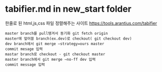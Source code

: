 # tabifier.md in new_start folder

한줄로 된 html,js,css 파일 정렬해주는 사이트
https://tools.arantius.com/tabifier


    master branch를 pull땡겨서 동기화 git fetch origin
    master에 엎어쓸 branch(ex.dev)로 checkout( git checkout dev)
    dev branch에서 git merge —strategy=ours master
    commit mesage 입력
    mastar branch로 checkout - git checkout master
    master branch에서 git merge —no-ff dev 입력
    commit message 입력
